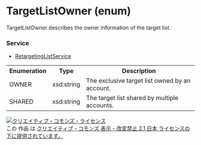 # TargetListOwner (enum)
TargetListOwner describes the owner information of the target list.

### Service
+ [RetargetingListService](../services/RetargetingListService.md)

<table>
 <tr>
  <th>Enumeration </th>
  <th>Type</th>
  <th>Description</th>
 <tr>
  <td>OWNER</td>
  <td>xsd:string</td>
  <td>The exclusive target list owned by an account.</td>
 </tr>
 <tr>
  <td>SHARED</td>
  <td>xsd:string</td>
  <td>The target list shared by multiple accounts.</td>
 </tr>
</table>

<a rel="license" href="http://creativecommons.org/licenses/by-nd/2.1/jp/"><img alt="クリエイティブ・コモンズ・ライセンス" style="border-width:0" src="https://i.creativecommons.org/l/by-nd/2.1/jp/88x31.png" /></a><br />この 作品 は <a rel="license" href="http://creativecommons.org/licenses/by-nd/2.1/jp/">クリエイティブ・コモンズ 表示 - 改変禁止 2.1 日本 ライセンスの下に提供されています。</a>

